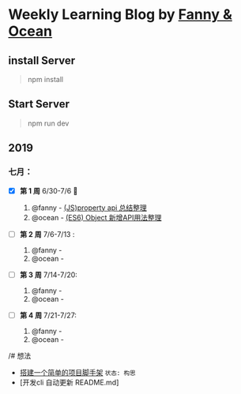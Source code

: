 # Weekly Learning Blog by <u>Fanny & Ocean</u>
[^记录每周学习及总结内容]: 最晚周六提交, 周日相互学习

## install Server
   > npm install
## Start Server
   > npm run dev

## 2019
### 七月：
- [x] **第 1 周** 6/30-7/6 :high_brightness:
   1. @fanny - [(JS)property api 总结整理](/docs/20190706-js-property-api.md)
   1. @ocean - [(ES6) Object 新增API用法整理](/docs/20190706-es6-array.md)

- [ ] **第 2 周** 7/6-7/13 :
   1. @fanny -
   1. @ocean -

- [ ] **第 3 周** 7/14-7/20:
   1. @fanny -
   1. @ocean -

- [ ] **第 4 周** 7/21-7/27:
   1. @fanny -
   1. @ocean -



/# 想法
- [搭建一个简单的项目脚手架](/docs/ideas/idea1-cli-details.md) `状态: 构思`
- [开发cli 自动更新 README.md]


